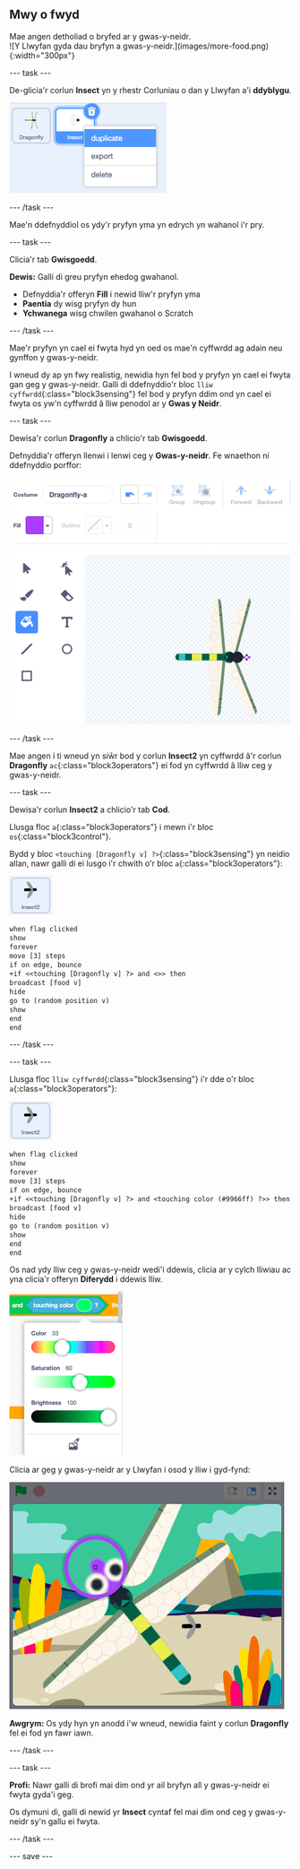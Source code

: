 ## Mwy o fwyd

<div style="display: flex; flex-wrap: wrap">
<div style="flex-basis: 200px; flex-grow: 1; margin-right: 15px;">
Mae angen detholiad o bryfed ar y gwas-y-neidr.
</div>
<div>
![Y Llwyfan gyda dau bryfyn a gwas-y-neidr.](images/more-food.png){:width="300px"}
</div>
</div>

--- task ---

De-glicia'r corlun **Insect** yn y rhestr Corluniau o dan y Llwyfan a'i **ddyblygu**.

![Y rhestr Corluniau gyda'r corlun insect wedi'i ddewis a 'duplicate' wedi'i amlygu yn y ddewislen.](images/duplicate-insect.png)

--- /task ---

Mae'n ddefnyddiol os ydy'r pryfyn yma yn edrych yn wahanol i'r pry.

--- task ---

Clicia'r tab **Gwisgoedd**.

**Dewis:** Galli di greu pryfyn ehedog gwahanol.
+ Defnyddia'r offeryn **Fill** i newid lliw'r pryfyn yma
+ **Paentia** dy wisg pryfyn dy hun
+ **Ychwanega** wisg chwilen gwahanol o Scratch

--- /task ---

Mae'r pryfyn yn cael ei fwyta hyd yn oed os mae'n cyffwrdd ag adain neu gynffon y gwas-y-neidr.

I wneud dy ap yn fwy realistig, newidia hyn fel bod y pryfyn yn cael ei fwyta gan geg y gwas-y-neidr. Galli di ddefnyddio'r bloc `lliw cyffwrdd`{:class="block3sensing"} fel bod y pryfyn ddim ond yn cael ei fwyta os yw'n cyffwrdd â lliw penodol ar y **Gwas y Neidr**.

--- task ---

Dewisa'r corlun **Dragonfly** a chlicio'r tab **Gwisgoedd**.

Defnyddia'r offeryn llenwi i lenwi ceg y **Gwas-y-neidr**. Fe wnaethon ni ddefnyddio porffor:

![Y golygydd Paent gyda'r teclyn Fill wedi'i ddewis a'r wisg dragonfly gyda cheg borffor.](images/dragonfly-mouth-colour.png)

--- /task ---

Mae angen i ti wneud yn siŵr bod y corlun **Insect2** yn cyffwrdd â'r corlun **Dragonfly** `ac`{:class="block3operators"} ei fod yn cyffwrdd â lliw ceg y gwas-y-neidr.

--- task ---

Dewisa'r corlun **Insect2** a chlicio'r tab **Cod**.

Llusga floc `a`{:class="block3operators"} i mewn i'r bloc `os`{:class="block3control"}.

Bydd y bloc `<touching [Dragonfly v] ?>`{:class="block3sensing"} yn neidio allan, nawr galli di ei lusgo i'r chwith o'r bloc `a`{:class="block3operators"}:

![](images/insect2-icon.png)

```blocks3
when flag clicked
show
forever
move [3] steps 
if on edge, bounce
+if <<touching [Dragonfly v] ?> and <>> then
broadcast [food v]
hide
go to (random position v)
show
end
end
```

--- /task ---

--- task ---

Llusga floc `lliw cyffwrdd`{:class="block3sensing"} i'r dde o'r bloc `a`{:class="block3operators"}:

![](images/insect2-icon.png)

```blocks3
when flag clicked
show
forever
move [3] steps
if on edge, bounce
+if <<touching [Dragonfly v] ?> and <touching color (#9966ff) ?>> then
broadcast [food v]
hide
go to (random position v)
show
end
end
```

Os nad ydy lliw ceg y gwas-y-neidr wedi'i ddewis, clicia ar y cylch lliwiau ac yna clicia'r offeryn **Diferydd** i ddewis lliw.

![Y ddewislen cylch lliwiau gyda'r offeryn diferydd.](images/colour-eyedropper.png)

Clicia ar geg y gwas-y-neidr ar y Llwyfan i osod y lliw i gyd-fynd:

![Yr offeryn diferydd gydag amlygwr dewis lliwiau yn hofran dros geg borffor y gwas-y-neidr.](images/colour-select.png)

**Awgrym:** Os ydy hyn yn anodd i'w wneud, newidia faint y corlun **Dragonfly** fel ei fod yn fawr iawn.

--- /task ---

--- task ---

**Profi:** Nawr galli di brofi mai dim ond yr ail bryfyn all y gwas-y-neidr ei fwyta gyda'i geg.

Os dymuni di, galli di newid yr **Insect** cyntaf fel mai dim ond ceg y gwas-y-neidr sy'n gallu ei fwyta.

--- /task ---

--- save ---

